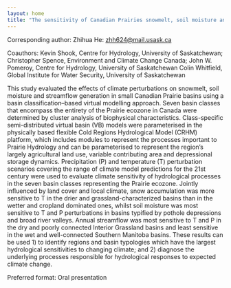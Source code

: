 ```yaml
---
layout: home
title: "The sensitivity of Canadian Prairies snowmelt, soil moisture and streamflow generation to climate change"
---
```



Corresponding author: Zhihua He: zhh624@mail.usask.ca

Coauthors: Kevin Shook, Centre for Hydrology, University of Saskatchewan;
 Christopher Spence, Environment and Climate Change Canada;
 John W. Pomeroy, Centre for Hydrology, University of Saskatchewan
 Colin Whitfield, Global Institute for Water Security, University of Saskatchewan 

This study evaluated the effects of climate perturbations on snowmelt, soil moisture and streamflow generation in small Canadian Prairie basins using a basin classification–based virtual modelling approach. Seven basin classes that encompass the entirety of the Prairie ecozone in Canada were determined by cluster analysis of biophysical characteristics. Class-specific semi-distributed virtual basin (VB) models were parameterised in the physically based flexible Cold Regions Hydrological Model (CRHM) platform, which includes modules to represent the processes important to Prairie Hydrology and can be parameterised to represent the region’s largely agricultural land use, variable contributing area and depressional storage dynamics. Precipitation (P) and temperature (T) perturbation scenarios covering the range of climate model predictions for the 21st century were used to evaluate climate sensitivity of hydrological processes in the seven basin classes representing the Prairie ecozone. Jointly influenced by land cover and local climate, snow accumulation was more sensitive to T in the drier and grassland-characterized basins than in the wetter and cropland dominated ones, whilst soil moisture was most sensitive to T and P perturbations in basins typified by pothole depressions and broad river valleys. Annual streamflow was most sensitive to T and P in the dry and poorly connected Interior Grassland basins and least sensitive in the wet and well-connected Southern Manitoba basins. These results can be used 1) to identify regions and basin typologies which have the largest hydrological sensitivities to changing climate; and 2) diagnose the underlying processes responsible for hydrological responses to expected climate change.

Preferred format: Oral presentation
